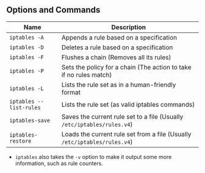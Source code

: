 ## Options and Commands

| Name                    | Description                                                               |
| ----------------------- | ------------------------------------------------------------------------- |
| `iptables -A`           | Appends a rule based on a specification                                   |
| `iptables -D`           | Deletes a rule based on a specification                                   |
| `iptables -F`           | Flushes a chain (Removes all its rules)                                   |
| `iptables -P`           | Sets the policy for a chain (The action to take if no rules match)        |
| `iptables -L`           | Lists the rule set as in a human-friendly format                          |
| `iptables --list-rules` | Lists the rule set (as valid iptables commands)                           |
| `iptables-save`         | Saves the current rule set to a file (Usually `/etc/iptables/rules.v4`)   |
| `iptables-restore`      | Loads the current rule set from a file (Usually `/etc/iptables/rules.v4`) |

- `iptables` also takes the `-v` option to make it output some more information, such as rule counters.